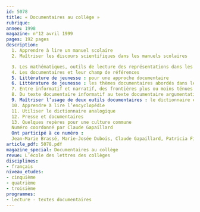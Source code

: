 ```yaml
---
id: 5078
title: « Documentaires au collège »
rubrique: 
annee: 1998
magazine: n°12 avril 1999
pages: 192 pages
description: 
  1. Apprendre à lire un manuel scolaire
  2. Maîtriser les discours scientifiques dans les manuels scolaires

  3. Les mathématiques, outils de lecture des représentations dans les manuels scolaires ?
  4. Les documentaires et leur champ de références
  5. Littérature de jeunesse : pour une approche documentaire
  6. Littérature de jeunesse : les thèmes documentaires abordés dans les collections « Neuf » et « Médium »
  7. Entre informatif et narratif, des frontières plus ou moins ténues
  8. Du texte documentaire informatif au texte documentaire argumentatif
  9. Maîtriser l’usage de deux outils documentaires : le dictionnaire et l’encyclopédie
  10. Apprendre à lire l’encyclopédie
  11. Utiliser le dictionnaire analogique
  12. Presse et documentaires
  13. Quelques repères pour une culture commune
  Numéro coordonné par Claude Gapaillard
  Ont participé à ce numéro :
  Jean-Marie Brassé, Marie-Josée Dubois, Claude Gapaillard, Patricia Fize, Christian Loock et Christian Poslaniec
article_pdf: 5078.pdf
magazine_special: Documentaires au collège
revue: L’école des lettres des collèges
disciplines:
- français
niveau_etudes:
- cinquième
- quatrième
- troisième
programmes:
- lecture - textes documentaires
---
```


